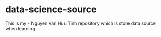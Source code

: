 # data-science-source
This is my - Nguyen Van Huu Tinh repository which is store data source when learning
